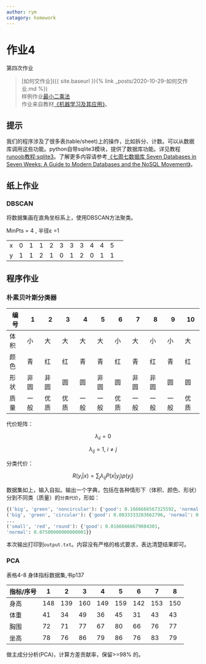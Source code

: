```yaml
---
author: rym
catagory: homework
---
```


# 作业4

第四次作业

<!-- more -->

> [如何交作业]({{ site.baseurl }}{% link _posts/2020-10-29-如何交作业.md %})  
> 样例作业[最小二乘法]({{site.url}}/assets/files/最小二乘法_1510067.zip)  
> 作业来自教材[《机器学习及其应用》](https://item.jd.com/12695228.html)。

## 提示

我们的程序涉及了很多表(table/sheet)上的操作，比如拆分、计数。可以从数据库调用这些功能。python自带sqlite3模块，提供了数据库功能。详见教程 [runoob教程:sqlite3](https://www.runoob.com/sqlite/sqlite-python.html)。了解更多内容请参考[《七周七数据库 Seven Databases in Seven Weeks: A Guide to Modern Databases and the NoSQL Movement》](https://book.douban.com/subject/24737847/)。

## 纸上作业

### DBSCAN

将数据集画在直角坐标系上，使用DBSCAN方法聚类。

MinPts = 4 , 半径ε =1

|||||||||||||
|---|--|---|---|---|--|--|--|--|--|--|--|
|x|0|1|1|2|3|3|3|4|4|5|
|y|1|1|2|1|0|1|2|0|1|1|

## 程序作业
  
### 朴素贝叶斯分类器

|编号|1|2|3|4|5|6|7|8|9|10|
|----|-|-|-|-|-|-|-|-|-|-|
|体积|小|大|大|大|大|小|大|小|小|大|
|颜色|青|红|红|青|青|红|青|红|青|红|
|形状|非圆|非圆|圆|圆|非圆|圆|非圆|非圆|圆|圆|
|质量|一般|优质|优质|一般|一般|优质|一般|一般|一般|优质|

代价矩阵：

$$ \lambda_{ii} = 0$$

$$ \lambda_{ij}=1,~i≠ j$$

分类代价：

$$R(y_i|x) = \sum_{j}λ_{ij} P(x|y_j)p(y_j)$$

数据集如上，输入自拟。输出一个字典，包括在各种情形下（体积、颜色、形状）分到不同类（质量）的`分类代价`，形如：

````python
{('big', 'green', 'noncircular'): {'good': 0.1666666567325592, 'normal': 0.0},
('big', 'green', 'circular'): {'good': 0.0833333283662796, 'normal': 0.0},
...
('small', 'red', 'round'): {'good': 0.01666666679084301,
'normal': 0.07500000000000001}}
````

本次输出打印到`output.txt`。内容没有严格的格式要求，表达清楚结果即可。

### PCA

表格4-8 身体指标数据集,书p137

|指标/序号|1|2|3|4|5|6|7|8|
|-|-|-|-|-|-|-|-|-|
|身高|148|139|160|149|159|142|153|150|
|体重|41|34|49|36|45|31|43|43|
|胸围|72|71|77|67|80|66|76|77|
|坐高|78|76|86|79|86|76|83|79|

做主成分分析(PCA)，计算方差贡献率，保留>=98% 的。
